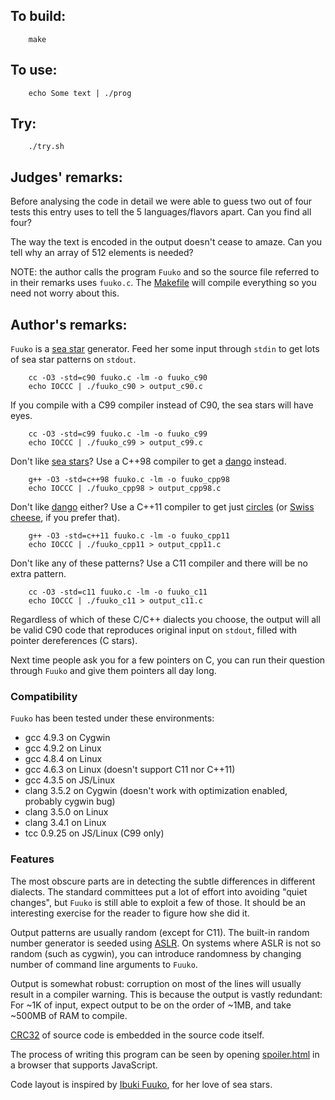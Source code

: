 ## To build:

``` <!---sh-->
    make
```


## To use:

``` <!---sh-->
    echo Some text | ./prog
```


## Try:

``` <!---sh-->
    ./try.sh
```


## Judges' remarks:

Before analysing the code in detail we were able to guess two out of four tests
this entry uses to tell the 5 languages/flavors apart. Can you find all four?

The way the text is encoded in the output doesn't cease to amaze. Can you tell
why an array of 512 elements is needed?

NOTE: the author calls the program `Fuuko` and so the source file referred to in
their remarks uses `fuuko.c`. The [Makefile](%%REPO_URL%%/2015/yang/Makefile) will compile everything
so you need not worry about this.


## Author's remarks:

`Fuuko` is a [sea star](https://en.wikipedia.org/wiki/Starfish) generator.  Feed
her some input through `stdin` to get lots of sea star patterns on `stdout`.

``` <!---sh-->
    cc -O3 -std=c90 fuuko.c -lm -o fuuko_c90
    echo IOCCC | ./fuuko_c90 > output_c90.c
```

If you compile with a C99 compiler instead of C90, the sea stars will
have eyes.

``` <!---sh-->
    cc -O3 -std=c99 fuuko.c -lm -o fuuko_c99
    echo IOCCC | ./fuuko_c99 > output_c99.c
```

Don't like [sea stars](https://en.wikipedia.org/wiki/Starfish)?  Use a C++98
compiler to get a [dango](https://en.wikipedia.org/wiki/Dango) instead.

``` <!---sh-->
    g++ -O3 -std=c++98 fuuko.c -lm -o fuuko_cpp98
    echo IOCCC | ./fuuko_cpp98 > output_cpp98.c
```

Don't like [dango](https://en.wikipedia.org/wiki/Dango) either?  Use a C++11
compiler to get just [circles](https://en.wikipedia.org/wiki/Circle) (or [Swiss
cheese](https://en.wikipedia.org/wiki/Swiss_cheeses_and_dairy_products), if you
prefer that).

``` <!---sh-->
    g++ -O3 -std=c++11 fuuko.c -lm -o fuuko_cpp11
    echo IOCCC | ./fuuko_cpp11 > output_cpp11.c
```

Don't like any of these patterns?  Use a C11 compiler and there will be
no extra pattern.

``` <!---sh-->
    cc -O3 -std=c11 fuuko.c -lm -o fuuko_c11
    echo IOCCC | ./fuuko_c11 > output_c11.c
```

Regardless of which of these C/C++ dialects you choose, the output
will all be valid C90 code that reproduces original input on `stdout`,
filled with pointer dereferences (C stars).

Next time people ask you for a few pointers on C, you can run their
question through `Fuuko` and give them pointers all day long.


### Compatibility

`Fuuko` has been tested under these environments:

- gcc 4.9.3 on Cygwin
- gcc 4.9.2 on Linux
- gcc 4.8.4 on Linux
- gcc 4.6.3 on Linux (doesn't support C11 nor C++11)
- gcc 4.3.5 on JS/Linux
- clang 3.5.2 on Cygwin (doesn't work with optimization enabled,
  probably cygwin bug)
- clang 3.5.0 on Linux
- clang 3.4.1 on Linux
- tcc 0.9.25 on JS/Linux (C99 only)


### Features

The most obscure parts are in detecting the subtle differences in
different dialects.  The standard committees put a lot of effort into
avoiding "quiet changes", but `Fuuko` is still able to exploit a few of
those.  It should be an interesting exercise for the reader to figure
how she did it.

Output patterns are usually random (except for C11).  The built-in random number
generator is seeded using
[ASLR](https://en.wikipedia.org/wiki/Address_space_layout_randomization).  On
systems where ASLR is not so random (such as cygwin), you can introduce
randomness by changing number of command line arguments to `Fuuko`.

Output is somewhat robust: corruption on most of the lines will
usually result in a compiler warning.  This is because the output is
vastly redundant: For ~1K of input, expect output to be on the order
of ~1MB, and take ~500MB of RAM to compile.

[CRC32](https://en.wikipedia.org/wiki/Computation_of_cyclic_redundancy_checks#CRC-32_algorithm)
of source code is embedded in the source code itself.

The process of writing this program can be seen by opening
[spoiler.html](spoiler.html) in a browser that supports JavaScript.

Code layout is inspired by [Ibuki
Fuuko](https://clannad.fandom.com/wiki/Fuko_Ibuki), for her love of sea stars.

<!--

    Copyright © 1984-2024 by Landon Curt Noll. All Rights Reserved.

    You are free to share and adapt this file under the terms of this license:

	Creative Commons Attribution-ShareAlike 4.0 International (CC BY-SA 4.0)

    For more information, see:

	https://creativecommons.org/licenses/by-sa/4.0/

-->
